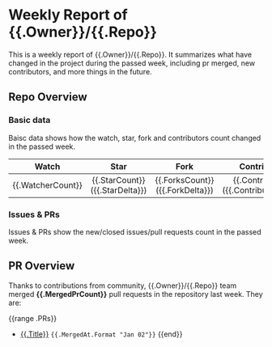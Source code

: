 # Weekly Report of {{.Owner}}/{{.Repo}}

This is a weekly report of {{.Owner}}/{{.Repo}}. It summarizes what have changed in the project during the passed week, including pr merged, new contributors, and more things in the future.


## Repo Overview

### Basic data

Baisc data shows how the watch, star, fork and contributors count changed in the passed week.

| Watch | Star | Fork | Contributors |
|:-----:|:----:|:----:|:------------:|
| {{.WatcherCount}} | {{.StarCount}} ({{.StarDelta}}) | {{.ForksCount}} ({{.ForkDelta}}) | {{.Contributors}} ({{.ContributorDelta}}) |

### Issues & PRs

Issues & PRs show the new/closed issues/pull requests count in the passed week.


## PR Overview
Thanks to contributions from community, {{.Owner}}/{{.Repo}} team merged **{{.MergedPrCount}}** pull requests in the repository last week. They are:

{{range .PRs}}
* [{{.Title}}]({{.HTMLURL}})  `{{.MergedAt.Format "Jan 02"}}`
{{end}}

